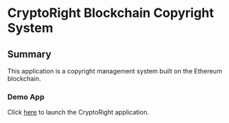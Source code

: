 # CryptoRight Blockchain Copyright System


## Summary

This application is a copyright management system built on the Ethereum blockchain.


### Demo App


Click [here](frontend/index.html) to launch the CryptoRight application.